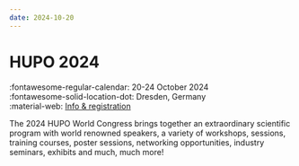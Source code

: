 ```yaml
---
date: 2024-10-20
---
```


# HUPO 2024

:fontawesome-regular-calendar: 20-24 October 2024 <br/>
:fontawesome-solid-location-dot: Dresden, Germany <br/>
:material-web: [Info & registration](https://hupo2024.org/)

The 2024 HUPO World Congress brings together an extraordinary scientific program with world renowned speakers, a variety of workshops, sessions, training courses, poster sessions, networking opportunities, industry seminars, exhibits and much, much more!
